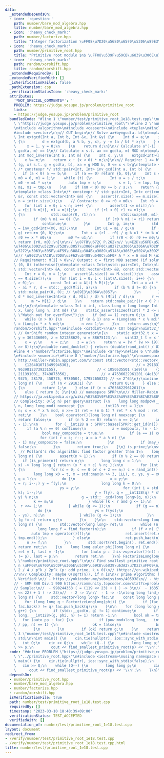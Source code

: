 ```yaml
---
data:
  _extendedDependsOn:
  - icon: ':question:'
    path: number/bare_mod_algebra.hpp
    title: number/bare_mod_algebra.hpp
  - icon: ':heavy_check_mark:'
    path: number/factorize.hpp
    title: "Integer factorization \uFF08\u7D20\u56E0\u6570\u5206\u89E3\uFF09"
  - icon: ':heavy_check_mark:'
    path: number/primitive_root.hpp
    title: "Primitive root modulo $n$ \uFF08\u539F\u59CB\u6839\u306E\u767A\u898B\uFF09"
  - icon: ':heavy_check_mark:'
    path: random/xorshift.hpp
    title: random/xorshift.hpp
  _extendedRequiredBy: []
  _extendedVerifiedWith: []
  _isVerificationFailed: false
  _pathExtension: cpp
  _verificationStatusIcon: ':heavy_check_mark:'
  attributes:
    '*NOT_SPECIAL_COMMENTS*': ''
    PROBLEM: https://judge.yosupo.jp/problem/primitive_root
    links:
    - https://judge.yosupo.jp/problem/primitive_root
  bundledCode: "#line 1 \"number/test/primitive_root_1e18.test.cpp\"\n#define PROBLEM\
    \ \"https://judge.yosupo.jp/problem/primitive_root\"\n#line 2 \"number/bare_mod_algebra.hpp\"\
    \n#include <algorithm>\n#include <cassert>\n#include <tuple>\n#include <utility>\n\
    #include <vector>\n\n// CUT begin\n// Solve ax+by=gcd(a, b)\ntemplate <class Int>\
    \ Int extgcd(Int a, Int b, Int &x, Int &y) {\n    Int d = a;\n    if (b != 0)\
    \ {\n        d = extgcd(b, a % b, y, x), y -= (a / b) * x;\n    } else {\n   \
    \     x = 1, y = 0;\n    }\n    return d;\n}\n// Calculate a^(-1) (MOD m) s if\
    \ gcd(a, m) == 1\n// Calculate x s.t. ax == gcd(a, m) MOD m\ntemplate <class Int>\
    \ Int mod_inverse(Int a, Int m) {\n    Int x, y;\n    extgcd<Int>(a, m, x, y);\n\
    \    x %= m;\n    return x + (x < 0) * m;\n}\n\n// Require: 1 <= b\n// return:\
    \ (g, x) s.t. g = gcd(a, b), xa = g MOD b, 0 <= x < b/g\ntemplate <class Int>\
    \ /* constexpr */ std::pair<Int, Int> inv_gcd(Int a, Int b) {\n    a %= b;\n \
    \   if (a < 0) a += b;\n    if (a == 0) return {b, 0};\n    Int s = b, t = a,\
    \ m0 = 0, m1 = 1;\n    while (t) {\n        Int u = s / t;\n        s -= t * u,\
    \ m0 -= m1 * u;\n        auto tmp = s;\n        s = t, t = tmp, tmp = m0, m0 =\
    \ m1, m1 = tmp;\n    }\n    if (m0 < 0) m0 += b / s;\n    return {s, m0};\n}\n\
    \ntemplate <class Int>\n/* constexpr */ std::pair<Int, Int> crt(const std::vector<Int>\
    \ &r, const std::vector<Int> &m) {\n    assert(r.size() == m.size());\n    int\
    \ n = int(r.size());\n    // Contracts: 0 <= r0 < m0\n    Int r0 = 0, m0 = 1;\n\
    \    for (int i = 0; i < n; i++) {\n        assert(1 <= m[i]);\n        Int r1\
    \ = r[i] % m[i], m1 = m[i];\n        if (r1 < 0) r1 += m1;\n        if (m0 < m1)\
    \ {\n            std::swap(r0, r1);\n            std::swap(m0, m1);\n        }\n\
    \        if (m0 % m1 == 0) {\n            if (r0 % m1 != r1) return {0, 0};\n\
    \            continue;\n        }\n        Int g, im;\n        std::tie(g, im)\
    \ = inv_gcd<Int>(m0, m1);\n\n        Int u1 = m1 / g;\n        if ((r1 - r0) %\
    \ g) return {0, 0};\n\n        Int x = (r1 - r0) / g % u1 * im % u1;\n       \
    \ r0 += x * m0;\n        m0 *= u1;\n        if (r0 < 0) r0 += m0;\n    }\n   \
    \ return {r0, m0};\n}\n\n// \u87FB\u672C P.262\n// \u4E2D\u56FD\u5270\u4F59\u5B9A\
    \u7406\u3092\u5229\u7528\u3057\u3066\uFF0C\u8272\u3005\u306A\u7D20\u6570\u3067\
    \u5272\u3063\u305F\u4F59\u308A\u304B\u3089\u5143\u306E\u5024\u3092\u5FA9\u5143\
    \n// \u9023\u7ACB\u7DDA\u5F62\u5408\u540C\u5F0F A * x = B mod M \u306E\u89E3\n\
    // Requirement: M[i] > 0\n// Output: x = first MOD second (if solution exists),\
    \ (0, 0) (otherwise)\ntemplate <class Int>\nstd::pair<Int, Int>\nlinear_congruence(const\
    \ std::vector<Int> &A, const std::vector<Int> &B, const std::vector<Int> &M) {\n\
    \    Int r = 0, m = 1;\n    assert(A.size() == M.size());\n    assert(B.size()\
    \ == M.size());\n    for (int i = 0; i < (int)A.size(); i++) {\n        assert(M[i]\
    \ > 0);\n        const Int ai = A[i] % M[i];\n        Int a = ai * m, b = B[i]\
    \ - ai * r, d = std::__gcd(M[i], a);\n        if (b % d != 0) {\n            return\
    \ std::make_pair(0, 0); // \u89E3\u306A\u3057\n        }\n        Int t = b /\
    \ d * mod_inverse<Int>(a / d, M[i] / d) % (M[i] / d);\n        r += m * t;\n \
    \       m *= M[i] / d;\n    }\n    return std::make_pair((r < 0 ? r + m : r),\
    \ m);\n}\n\ntemplate <class Int = int, class Long = long long> Int pow_mod(Int\
    \ x, long long n, Int md) {\n    static_assert(sizeof(Int) * 2 <= sizeof(Long),\
    \ \"Watch out for overflow\");\n    if (md == 1) return 0;\n    Int ans = 1;\n\
    \    while (n > 0) {\n        if (n & 1) ans = (Long)ans * x % md;\n        x\
    \ = (Long)x * x % md;\n        n >>= 1;\n    }\n    return ans;\n}\n#line 2 \"\
    random/xorshift.hpp\"\n#include <cstdint>\n\n// CUT begin\nuint32_t rand_int()\
    \ // XorShift random integer generator\n{\n    static uint32_t x = 123456789,\
    \ y = 362436069, z = 521288629, w = 88675123;\n    uint32_t t = x ^ (x << 11);\n\
    \    x = y;\n    y = z;\n    z = w;\n    return w = (w ^ (w >> 19)) ^ (t ^ (t\
    \ >> 8));\n}\ndouble rand_double() { return (double)rand_int() / UINT32_MAX; }\n\
    #line 4 \"number/factorize.hpp\"\n#include <array>\n#line 6 \"number/factorize.hpp\"\
    \n#include <numeric>\n#line 8 \"number/factorize.hpp\"\n\nnamespace SPRP {\n//\
    \ http://miller-rabin.appspot.com/\nconst std::vector<std::vector<__int128>> bases{\n\
    \    {126401071349994536},                              // < 291831\n    {336781006125,\
    \ 9639812373923155},                  // < 1050535501 (1e9)\n    {2, 2570940,\
    \ 211991001, 3749873356},               // < 47636622961201 (4e13)\n    {2, 325,\
    \ 9375, 28178, 450775, 9780504, 1795265022} // <= 2^64\n};\ninline int get_id(long\
    \ long n) {\n    if (n < 291831) {\n        return 0;\n    } else if (n < 1050535501)\
    \ {\n        return 1;\n    } else if (n < 47636622961201)\n        return 2;\n\
    \    else { return 3; }\n}\n} // namespace SPRP\n\n// Miller-Rabin primality test\n\
    // https://ja.wikipedia.org/wiki/%E3%83%9F%E3%83%A9%E3%83%BC%E2%80%93%E3%83%A9%E3%83%93%E3%83%B3%E7%B4%A0%E6%95%B0%E5%88%A4%E5%AE%9A%E6%B3%95\n\
    // Complexity: O(lg n) per query\nstruct {\n    long long modpow(__int128 x, __int128\
    \ n, long long mod) noexcept {\n        __int128 ret = 1;\n        for (x %= mod;\
    \ n; x = x * x % mod, n >>= 1) ret = (n & 1) ? ret * x % mod : ret;\n        return\
    \ ret;\n    }\n    bool operator()(long long n) noexcept {\n        if (n < 2)\
    \ return false;\n        if (n % 2 == 0) return n == 2;\n        int s = __builtin_ctzll(n\
    \ - 1);\n\n        for (__int128 a : SPRP::bases[SPRP::get_id(n)]) {\n       \
    \     if (a % n == 0) continue;\n            a = modpow(a, (n - 1) >> s, n);\n\
    \            bool may_composite = true;\n            if (a == 1) continue;\n \
    \           for (int r = s; r--; a = a * a % n) {\n                if (a == n\
    \ - 1) may_composite = false;\n            }\n            if (may_composite) return\
    \ false;\n        }\n        return true;\n    }\n} is_prime;\n\nstruct {\n  \
    \  // Pollard's rho algorithm: find factor greater than 1\n    long long find_factor(long\
    \ long n) {\n        assert(n > 1);\n        if (n % 2 == 0) return 2;\n     \
    \   if (is_prime(n)) return n;\n        long long c = 1;\n        auto f = [&](__int128\
    \ x) -> long long { return (x * x + c) % n; };\n\n        for (int t = 1;; t++)\
    \ {\n            for (c = 0; c == 0 or c + 2 == n;) c = rand_int() % n;\n    \
    \        long long x0 = t, m = std::max(n >> 3, 1LL), x, ys, y = x0, r = 1, g,\
    \ q = 1;\n            do {\n                x = y;\n                for (int i\
    \ = r; i--;) y = f(y);\n                long long k = 0;\n                do {\n\
    \                    ys = y;\n                    for (int i = std::min(m, r -\
    \ k); i--;)\n                        y = f(y), q = __int128(q) * std::abs(x -\
    \ y) % n;\n                    g = std::__gcd<long long>(q, n);\n            \
    \        k += m;\n                } while (k < r and g <= 1);\n              \
    \  r <<= 1;\n            } while (g <= 1);\n            if (g == n) {\n      \
    \          do {\n                    ys = f(ys);\n                    g = std::__gcd(std::abs(x\
    \ - ys), n);\n                } while (g <= 1);\n            }\n            if\
    \ (g != n) return g;\n        }\n    }\n\n    std::vector<long long> operator()(long\
    \ long n) {\n        std::vector<long long> ret;\n        while (n > 1) {\n  \
    \          long long f = find_factor(n);\n            if (f < n) {\n         \
    \       auto tmp = operator()(f);\n                ret.insert(ret.end(), tmp.begin(),\
    \ tmp.end());\n            } else\n                ret.push_back(n);\n       \
    \     n /= f;\n        }\n        std::sort(ret.begin(), ret.end());\n       \
    \ return ret;\n    }\n    long long euler_phi(long long n) {\n        long long\
    \ ret = 1, last = -1;\n        for (auto p : this->operator()(n)) ret *= p - (last\
    \ != p), last = p;\n        return ret;\n    }\n} FactorizeLonglong;\n#line 4\
    \ \"number/primitive_root.hpp\"\n\n// Find smallest primitive root for given number\
    \ n \uFF08\u6700\u5C0F\u306E\u539F\u59CB\u6839\u63A2\u7D22\uFF09\n// n must be\
    \ 2 / 4 / p^k / 2p^k (p: odd prime, k > 0)\n// (https://en.wikipedia.org/wiki/Primitive_root_modulo_n)\n\
    //\n// Complexity: maybe O(sqrt(n)), if n is\n// prime Algorithm: http://kirika-comp.hatenablog.com/entry/2018/03/12/210446\
    \ Verified:\n// - https://yukicoder.me/submissions/405938\n// - https://judge.yosupo.jp/problem/primitive_root\n\
    // - SRM 840 Div.1 900 https://community.topcoder.com/stat?c=problem_statement&pm=17877\n\
    // Sample:\n//  - 998244353 ( = (119 << 23) + 1 ) -> 3\n//  - 163577857 ( = (39\
    \ << 22) + 1 ) -> 23\n//  - 2 -> 1\n//  - 1 -> -1\nlong long find_smallest_primitive_root(long\
    \ long n) {\n    std::vector<long long> fac;\n    const long long phi = FactorizeLonglong.euler_phi(n);\n\
    \    for (long long q : FactorizeLonglong(phi)) {\n        if (fac.empty() or\
    \ fac.back() != q) fac.push_back(q);\n    }\n\n    for (long long g = 1; g < n;\
    \ g++) {\n        if (std::__gcd(n, g) != 1) continue;\n        if (pow_mod<long\
    \ long, __int128>(g, phi, n) != 1) return -1;\n        bool ok = true;\n     \
    \   for (auto pp : fac) {\n            if (pow_mod<long long, __int128>(g, phi\
    \ / pp, n) == 1) {\n                ok = false;\n                break;\n    \
    \        }\n        }\n        if (ok) return g;\n    }\n    return -1;\n}\n#line\
    \ 3 \"number/test/primitive_root_1e18.test.cpp\"\n#include <iostream>\nusing namespace\
    \ std;\n\nint main() {\n    cin.tie(nullptr), ios::sync_with_stdio(false);\n \
    \   int Q;\n    cin >> Q;\n    while (Q--) {\n        long long p;\n        cin\
    \ >> p;\n        cout << find_smallest_primitive_root(p) << '\\n';\n    }\n}\n"
  code: "#define PROBLEM \"https://judge.yosupo.jp/problem/primitive_root\"\n#include\
    \ \"../primitive_root.hpp\"\n#include <iostream>\nusing namespace std;\n\nint\
    \ main() {\n    cin.tie(nullptr), ios::sync_with_stdio(false);\n    int Q;\n \
    \   cin >> Q;\n    while (Q--) {\n        long long p;\n        cin >> p;\n  \
    \      cout << find_smallest_primitive_root(p) << '\\n';\n    }\n}\n"
  dependsOn:
  - number/primitive_root.hpp
  - number/bare_mod_algebra.hpp
  - number/factorize.hpp
  - random/xorshift.hpp
  isVerificationFile: true
  path: number/test/primitive_root_1e18.test.cpp
  requiredBy: []
  timestamp: '2023-03-10 18:40:39+09:00'
  verificationStatus: TEST_ACCEPTED
  verifiedWith: []
documentation_of: number/test/primitive_root_1e18.test.cpp
layout: document
redirect_from:
- /verify/number/test/primitive_root_1e18.test.cpp
- /verify/number/test/primitive_root_1e18.test.cpp.html
title: number/test/primitive_root_1e18.test.cpp
---
```

